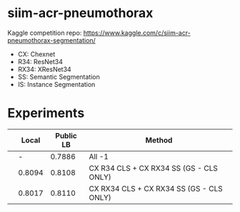 # siim-acr-pneumothorax
Kaggle competition repo: https://www.kaggle.com/c/siim-acr-pneumothorax-segmentation/

- CX: Chexnet
- R34: ResNet34
- RX34: XResNet34
- SS: Semantic Segmentation
- IS: Instance Segmentation

# Experiments

|   | Local       | Public LB | Method   | 
|---|-------------|------------|-----------|
|   | - |   0.7886    | All -1 |
|   |   0.8094          |    0.8108        |  CX R34 CLS + CX RX34 SS (GS - CLS ONLY)      |
|   |    0.8017         |   0.8110         | CX RX34 CLS + CX RX34 SS (GS - CLS ONLY)         |
